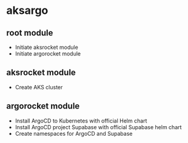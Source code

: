 # aksargo

## root module

- Initiate aksrocket module
- Initiate argorocket module

## aksrocket module

- Create AKS cluster

## argorocket module

- Install ArgoCD to Kubernetes with official Helm chart
- Install ArgoCD project Supabase with official Supabase helm chart
- Create namespaces for ArgoCD and Supabase